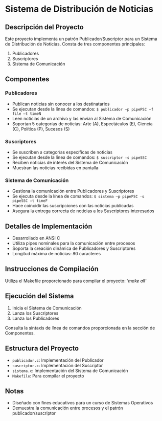 # Sistema de Distribución de Noticias

## Descripción del Proyecto

Este proyecto implementa un patrón Publicador/Suscriptor para un Sistema de Distribución de Noticias. Consta de tres componentes principales:

1. Publicadores
2. Suscriptores
3. Sistema de Comunicación

## Componentes

### Publicadores

- Publican noticias sin conocer a los destinatarios
- Se ejecutan desde la línea de comandos: `$ publicador –p pipePSC –f file –t timeN`
- Leen noticias de un archivo y las envían al Sistema de Comunicación
- Soportan 5 categorías de noticias: Arte (A), Espectáculos (E), Ciencia (C), Política (P), Sucesos (S)

### Suscriptores

- Se suscriben a categorías específicas de noticias
- Se ejecutan desde la línea de comandos: `$ suscriptor -s pipeSSC`
- Reciben noticias de interés del Sistema de Comunicación
- Muestran las noticias recibidas en pantalla

### Sistema de Comunicación

- Gestiona la comunicación entre Publicadores y Suscriptores
- Se ejecuta desde la línea de comandos: `$ sistema –p pipePSC -s pipeSSC –t timeF`
- Hace coincidir las suscripciones con las noticias publicadas
- Asegura la entrega correcta de noticias a los Suscriptores interesados

## Detalles de Implementación

- Desarrollado en ANSI C
- Utiliza pipes nominales para la comunicación entre procesos
- Soporta la creación dinámica de Publicadores y Suscriptores
- Longitud máxima de noticias: 80 caracteres

## Instrucciones de Compilación

Utiliza el Makefile proporcionado para compilar el proyecto: _'make all'_

## Ejecución del Sistema

1. Inicia el Sistema de Comunicación
2. Lanza los Suscriptores
3. Lanza los Publicadores

Consulta la sintaxis de línea de comandos proporcionada en la sección de Componentes.

## Estructura del Proyecto

- `publicador.c`: Implementación del Publicador
- `suscriptor.c`: Implementación del Suscriptor
- `sistema.c`: Implementación del Sistema de Comunicación
- `Makefile`: Para compilar el proyecto

## Notas

- Diseñado con fines educativos para un curso de Sistemas Operativos
- Demuestra la comunicación entre procesos y el patrón publicador/suscriptor
